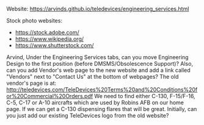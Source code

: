 Website: https://arvinds.github.io/teledevices/engineering_services.html

Stock photo websites:
- https://stock.adobe.com/
- https://www.wikipedia.org/
- https://www.shutterstock.com/

Arvind, Under the Engineering Services tabs, can you move Engineering Design to the first position (before DMSMS/Obsolescence Support)?
Also, can you add Vendor's web page to the new website and add a link called "Vendors" next to "Contact Us" at the bottom of webpages? The old vendor's page is at: http://teledevices.com/TeleDevices%20Terms%20and%20Conditions%20for%20Commercial%20Orders.pdf
We need to find either C-130, F-15/F-16, C-5, C-17 or A-10 aircrafts which are used by Robins AFB on our home page. If we can get a C-130 dispensing flares that will be great.
Initially, can you just add our existing TeleDevices logo from the old website?
